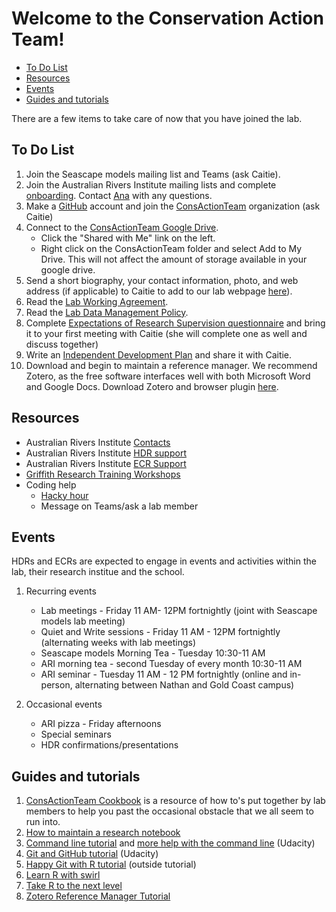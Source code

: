Welcome to the Conservation Action Team!
================

-   [To Do List](#to-do-list)
-   [Resources](#Resources)
-   [Events](#Events)
-   [Guides and tutorials](#guides-and-tutorials)

There are a few items to take care of now that you have joined the lab.

To Do List
----------

1.  Join the Seascape models mailing list and Teams (ask Caitie).
2.  Join the Australian Rivers Institute mailing lists and complete [onboarding](https://griffitheduau.sharepoint.com/sites/ARI/SitePages/Onboarding.aspx). Contact [Ana](mailto:a.veamatahau@griffith.edu.au) with any questions.
3.  Make a [GitHub](https://github.com/) account and join the [ConsActionTeam](https://github.com/ConsActionTeam) organization (ask Caitie)
4.  Connect to the [ConsActionTeam Google Drive](https://drive.google.com/drive/u/0/my-drive).
    -   Click the "Shared with Me" link on the left.
    -   Right click on the ConsActionTeam folder and select Add to My Drive. This will not affect the amount of storage available in your google drive.
5.  Send a short biography, your contact information, photo, and web address (if applicable) to Caitie to add to our lab webpage [here](/cdkuempel.github.io/website/people.html)). 
6.  Read the [Lab Working Agreement](https://github.com/pinskylab/how_we_work/blob/master/working_agreement.md).
7.  Read the [Lab Data Management Policy](https://github.com/pinskylab/policies/blob/master/data-management.md).
8.  Complete [Expectations of Research Supervision questionnaire](https://www.ithinkwell.com.au/index.php?route=product/product/freedownload&download_id=37) and bring it to your first meeting with Caitie (she will complete one as well and discuss together)
9.  Write an [Independent Development Plan](https://myidp.sciencecareers.org) and share it with Caitie.
10.  Download and begin to maintain a reference manager. We recommend Zotero, as the free software interfaces well with both Microsoft Word and Google Docs. Download Zotero and browser plugin [here](https://www.zotero.org/download/).  


Resources 
-----------

- Australian Rivers Institute [Contacts](https://www.griffith.edu.au/australian-rivers-institute/our-people)
- Australian Rivers Institute [HDR support](https://griffitheduau.sharepoint.com/sites/ARI/SitePages/HDR-Student-Information.aspx)
- Australian Rivers Institute [ECR Support](https://griffitheduau.sharepoint.com/sites/ARI/SitePages/ECR-Information.aspx)
- [Griffith Research Training Workshops](https://www.griffith.edu.au/research/research-services/researcher-education-development)
- Coding help
     - [Hacky hour](https://www.griffith.edu.au/eresearch-services/hacky-hour)
     - Message on Teams/ask a lab member


Events 
---------

HDRs and ECRs are expected to engage in events and activities within the lab, their research institue and the school.

1. Recurring events
     - Lab meetings - Friday 11 AM- 12PM fortnightly (joint with Seascape models lab meeting)
     - Quiet and Write sessions - Friday 11 AM - 12PM fortnightly (alternating weeks with lab meetings)
     - Seascape models Morning Tea - Tuesday 10:30-11 AM
     - ARI morning tea - second Tuesday of every month 10:30-11 AM
     - ARI seminar - Tuesday 11 AM - 12 PM fortnightly (online and in-person, alternating between Nathan and Gold Coast campus)

2. Occasional events
     - ARI pizza - Friday afternoons
     - Special seminars
     - HDR confirmations/presentations


Guides and tutorials
--------------------

1.  [ConsActionTeam Cookbook](https://github.com/consactionteam/consactionteam_methods/blob/master/cookbook.md) is a resource of how to's put together by lab members to help you past the occasional obstacle that we all seem to run into.
1.  [How to maintain a research notebook](https://github.com/consactionteam/consactionteam_methods/blob/master/labmgt/how_to_lab_notebook.md)
1.  [Command line tutorial](https://www.udacity.com/wiki/ud775/command-line-instructions) and [more help with the command line](https://classroom.udacity.com/courses/ud595/lessons/4597278561/concepts/46968695970923) (Udacity)
1.  [Git and GitHub tutorial](https://classroom.udacity.com/courses/ud775) (Udacity)
1.  [Happy Git with R tutorial](https://happygitwithr.com) (outside tutorial)  
1. [Learn R with swirl](https://www.google.com/url?sa=t&rct=j&q=&esrc=s&source=web&cd=1&cad=rja&uact=8&ved=2ahUKEwiy_cfso8HhAhXETN8KHWo_CncQFjAAegQIAhAB&url=http%3A%2F%2Fswirlstats.com%2F&usg=AOvVaw3d7sWweo5vI4J_7LZ2Dl0I)
1. [Take R to the next level](https://r4ds.had.co.nz)
1. [Zotero Reference Manager Tutorial](https://www.youtube.com/watch?v=q6-YOPS1xY4)
<!--1.  [Collaborative Writing Guide]()-->
<!--1.  [Time Management Guide]()-->



